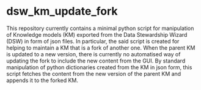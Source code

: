 # dsw_km_update_fork
This repository currently contains a minimal python script for manipulation of Knowledge models (KM) exported from the Data Stewardship Wizard (DSW)
in form of json files. In particular, the said script is created for helping to maintain a KM that is a fork of another one. 
When the parent KM is updated to a new version, there is currently no automatised way of updating the fork to include the new content from the GUI. 
By standard manipulation of python dictionaries created from the KM in json form, 
this script fetches the content from the new version of the parent KM and appends it to the forked KM.
